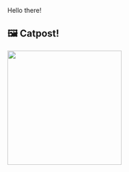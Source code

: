 Hello there!



## 🖼️ Catpost!

<sub>
    <img src="https://cdn2.thecatapi.com/images/ry0d8xXz0.jpg" height="256">
</sub>

